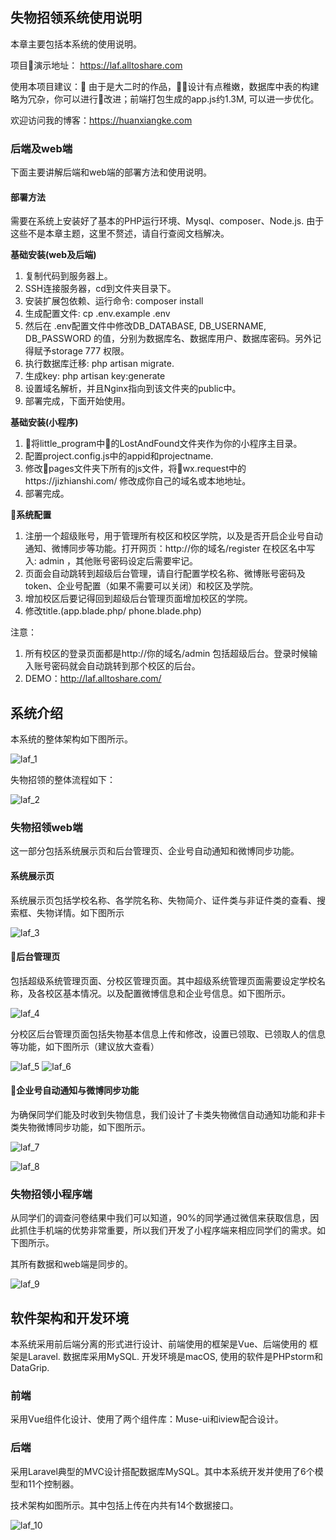 ## 失物招领系统使用说明

本章主要包括本系统的使用说明。

项目演示地址： https://laf.alltoshare.com

使用本项目建议： 由于是大二时的作品，设计有点稚嫩，数据库中表的构建略为冗杂，你可以进行改进；前端打包生成的app.js约1.3M, 可以进一步优化。

欢迎访问我的博客：https://huanxiangke.com

### 后端及web端

下面主要讲解后端和web端的部署方法和使用说明。

#### 部署方法

需要在系统上安装好了基本的PHP运行环境、Mysql、composer、Node.js. 由于这些不是本章主题，这里不赘述，请自行查阅文档解决。

**基础安装(web及后端)**
1.	复制代码到服务器上。
2.	SSH连接服务器，cd到文件夹目录下。
3.	安装扩展包依赖、运行命令: composer install
4.	生成配置文件: cp .env.example .env 
5.	然后在 .env配置文件中修改DB_DATABASE, DB_USERNAME, DB_PASSWORD 的值，分别为数据库名、数据库用户、数据库密码。另外记得赋予storage 777 权限。
6.	执行数据库迁移: php artisan migrate.
7.	生成key: php artisan key:generate
8.	设置域名解析，并且Nginx指向到该文件夹的public中。
9.	部署完成，下面开始使用。

**基础安装(小程序)**
1.	将little_program中的LostAndFound文件夹作为你的小程序主目录。
2.	配置project.config.js中的appid和projectname.
3.	修改pages文件夹下所有的js文件，将wx.request中的https://jizhianshi.com/ 修改成你自己的域名或本地地址。
4.	部署完成。

**系统配置**

1.	注册一个超级账号，用于管理所有校区和校区学院，以及是否开启企业号自动通知、微博同步等功能。打开网页：http://你的域名/register 在校区名中写入: admin ，其他账号密码设定后需要牢记。
2.	页面会自动跳转到超级后台管理，请自行配置学校名称、微博账号密码及token、企业号配置（如果不需要可以关闭）和校区及学院。
3.	增加校区后要记得回到超级后台管理页面增加校区的学院。
4.	修改title.(app.blade.php/ phone.blade.php)

注意：
1.	所有校区的登录页面都是http://你的域名/admin 包括超级后台。登录时候输入账号密码就会自动跳转到那个校区的后台。
2.	DEMO：http://laf.alltoshare.com/

## 系统介绍

本系统的整体架构如下图所示。

![laf_1](https://huanxiangke.com/storage/app/media/Now/laf_1.png)

失物招领的整体流程如下：

![laf_2](https://huanxiangke.com/storage/app/media/Now/laf_2.png)

### 失物招领web端

这一部分包括系统展示页和后台管理页、企业号自动通知和微博同步功能。

#### 系统展示页

系统展示页包括学校名称、各学院名称、失物简介、证件类与非证件类的查看、搜索框、失物详情。如下图所示

![laf_3](https://huanxiangke.com/storage/app/media/Now/laf_3.png)

#### 后台管理页

包括超级系统管理页面、分校区管理页面。其中超级系统管理页面需要设定学校名称，及各校区基本情况。以及配置微博信息和企业号信息。如下图所示。

![laf_4](https://huanxiangke.com/storage/app/media/Now/laf_4.png)

分校区后台管理页面包括失物基本信息上传和修改，设置已领取、已领取人的信息等功能，如下图所示（建议放大查看）

![laf_5](https://huanxiangke.com/storage/app/media/Now/laf_5.png)
![laf_6](https://huanxiangke.com/storage/app/media/Now/laf_6.png)

#### 企业号自动通知与微博同步功能

为确保同学们能及时收到失物信息，我们设计了卡类失物微信自动通知功能和非卡类失物微博同步功能，如下图所示。

![laf_7](https://huanxiangke.com/storage/app/media/Now/laf_7.png)

![laf_8](https://huanxiangke.com/storage/app/media/Now/laf_8.png)

### 失物招领小程序端

从同学们的调查问卷结果中我们可以知道，90%的同学通过微信来获取信息，因此抓住手机端的优势非常重要，所以我们开发了小程序端来相应同学们的需求。如下图所示。

其所有数据和web端是同步的。

![laf_9](https://huanxiangke.com/storage/app/media/Now/laf_9.png)

## 软件架构和开发环境

本系统采用前后端分离的形式进行设计、前端使用的框架是Vue、后端使用的
框架是Laravel. 数据库采用MySQL. 开发环境是macOS, 使用的软件是PHPstorm和DataGrip.

### 前端

采用Vue组件化设计、使用了两个组件库：Muse-ui和iview配合设计。

### 后端

采用Laravel典型的MVC设计搭配数据库MySQL。其中本系统开发并使用了6个模型和11个控制器。


技术架构如图所示。其中包括上传在内共有14个数据接口。

![laf_10](https://huanxiangke.com/storage/app/media/Now/laf_10.png)
